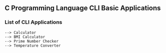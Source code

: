 ## C Programming Language CLI Basic Applications

### List of CLI Applications
    --> Calculator
    --> BMI Calculator
    --> Prime Number Checker
    --> Temperature Converter